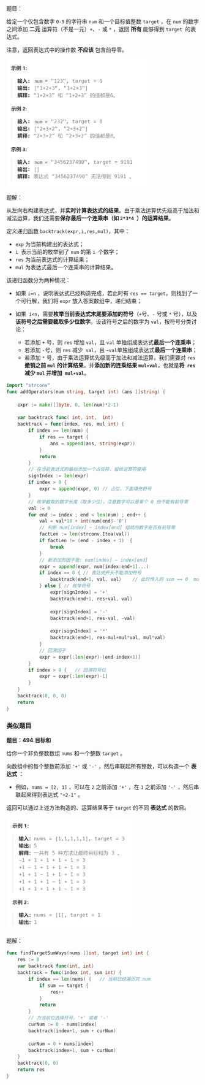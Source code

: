 题目：

给定一个仅包含数字 `0-9` 的字符串 `num` 和一个目标值整数 `target` ，在 `num` 的数字之间添加 **二元** 运算符（不是一元）`+`、`-` 或 `*` ，返回 **所有** 能够得到 `target `的表达式。

注意，返回表达式中的操作数 **不应该** 包含前导零。

<img src="282.给表达式添加运算符.assets/image-20230919193038424.png" alt="image-20230919193038424" style="zoom:50%;" />

题解：

从左向右构建表达式，并**实时计算表达式的结果**。由于乘法运算优先级高于加法和减法运算，我们还需要**保存最后一个连乘串（如 `2*3*4 `）的运算结果**。

定义递归函数 `backtrack(expr,i,res,mul)`，其中：

- `exp` 为当前构建出的表达式；
- `i `表示当前的枚举到了 `num` 的第 `i `个数字；
- `res` 为当前表达式的计算结果；
- `mul` 为表达式最后一个连乘串的计算结果。

该递归函数分为两种情况：

- 如果 `i=n` ，说明表达式已经构造完成，若此时有 `res == target`，则找到了一个可行解，我们将 `expr` 放入答案数组中，递归结束；

- 如果` i<n`，需要**枚举当前表达式末尾要添加的符号**（`+`号、`-` 号或 `*` 号），以及**该符号之后需要截取多少位数字**。设该符号之后的数字为 `val`，按符号分类讨论：
  - 若添加 `+` 号，则 `res` 增加 `val`，且 `val` 单独组成表达式**最后一个连乘串**；
  - 若添加 `-`号，则 `res` 减少` val`，且 `−val`单独组成表达式**最后一个连乘串**；
  - 若添加 `*` 号，由于乘法运算优先级高于加法和减法运算，我们需要对 `res` **撤销之前 `mul` 的计算结果**，并**添加新的连乘结果 `mul∗val`**，也就是**将` res` 减少 `mul` 并增加` mul∗val`**。

```go
import "strconv"
func addOperators(num string, target int) (ans []string) {

    expr := make([]byte, 0, len(num)*2-1)

    var backtrack func( int, int,  int)
    backtrack = func(index, res, mul int) {
        if index == len(num) {
            if res == target {
                ans = append(ans, string(expr))
            }
            return
        }
		// 在当前表达式的最后添加一个占位符，留给运算符使用
        signIndex := len(expr)
        if index > 0 {
            expr = append(expr, 0) // 占位，下面填充符号
        }
        // 枚举截取的数字长度（取多少位），注意数字可以是单个 0 但不能有前导零
        val := 0
        for end := index ; end < len(num) ; end++ {
            val = val*10 + int(num[end]-'0')
            // 判断 num[index] ~ index[end] 组成的数字是否有前导零
            factLen := len(strconv.Itoa(val))
            if factLen != (end - index + 1)  {
                break
            }
            // 新添加的因子是: num[index] ~ index[end]
            expr = append(expr, num[index:end+1]...)
            if index == 0 { // 表达式开头不能添加符号
                backtrack(end+1, val, val)    // 此时传入的 sum == 0  mul == 0  下一轮的sum和mul都应该是当前val
            } else { // 枚举符号
                expr[signIndex] = '+'
                backtrack(end+1, res+val, val)
                
                expr[signIndex] = '-'
                backtrack(end+1, res-val, -val)
                
                expr[signIndex] = '*'
                backtrack(end+1, res-mul+mul*val, mul*val)
            }
            // 回溯因子
            expr = expr[:len(expr)-(end-index+1)]
        }
        if index > 0 {   // 回溯符号位
            expr = expr[:len(expr)-1]
        }
    }
    backtrack(0, 0, 0)
    return
}
```



### 类似题目

**题目：494.目标和**

给你一个非负整数数组 `nums` 和一个整数 `target` 。

向数组中的每个整数前添加 `'+'` 或 `'-'` ，然后串联起所有整数，可以构造一个 **表达式** ：

- 例如，`nums = [2, 1]` ，可以在 `2` 之前添加 `'+'` ，在 `1` 之前添加 `'-'` ，然后串联起来得到表达式 `"+2-1"` 。

返回可以通过上述方法构造的、运算结果等于 `target` 的不同 **表达式** 的数目。

<img src="282.给表达式添加运算符.assets/image-20230923173321833.png" alt="image-20230923173321833" style="zoom:50%;" />

题解：

```go
func findTargetSumWays(nums []int, target int) int {
    res := 0
    var backtrack func(int, int)
    backtrack = func(index int, sum int) {
        if index == len(nums) {   // 当前已经遍历完 num
            if sum == target {
                res++
            }
            return
        }
        // 为当前位选择符号，'+' 或者 '-'
        curNum := 0 - nums[index]
        backtrack(index+1, sum + curNum)

        curNum = 0 + nums[index]
        backtrack(index+1, sum + curNum)
    }
    backtrack(0, 0)
    return res
}
```

